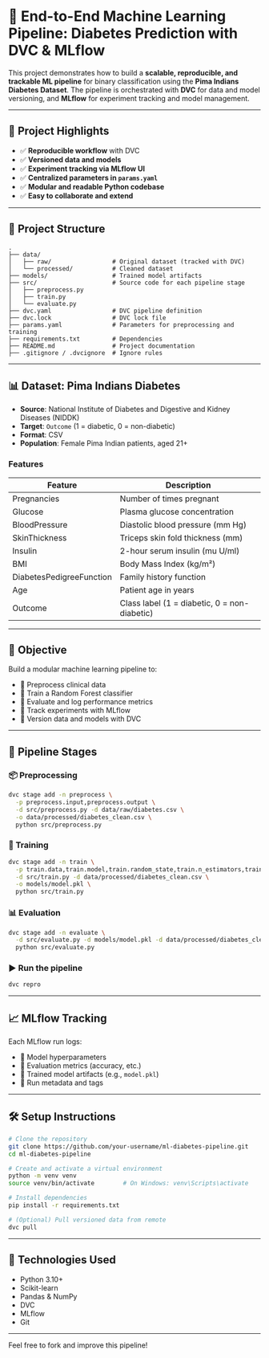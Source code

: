 
# 🚀 End-to-End Machine Learning Pipeline: Diabetes Prediction with DVC & MLflow

This project demonstrates how to build a **scalable, reproducible, and trackable ML pipeline** for binary classification using the **Pima Indians Diabetes Dataset**. The pipeline is orchestrated with **DVC** for data and model versioning, and **MLflow** for experiment tracking and model management.

---

## 📌 Project Highlights

- ✅ **Reproducible workflow** with DVC  
- ✅ **Versioned data and models**  
- ✅ **Experiment tracking via MLflow UI**  
- ✅ **Centralized parameters in `params.yaml`**  
- ✅ **Modular and readable Python codebase**  
- ✅ **Easy to collaborate and extend**  

---

## 📂 Project Structure

```
.
├── data/
│   ├── raw/                 # Original dataset (tracked with DVC)
│   └── processed/           # Cleaned dataset
├── models/                  # Trained model artifacts
├── src/                     # Source code for each pipeline stage
│   ├── preprocess.py
│   ├── train.py
│   └── evaluate.py
├── dvc.yaml                 # DVC pipeline definition
├── dvc.lock                 # DVC lock file
├── params.yaml              # Parameters for preprocessing and training
├── requirements.txt         # Dependencies
├── README.md                # Project documentation
├── .gitignore / .dvcignore  # Ignore rules
```

---

## 📊 Dataset: Pima Indians Diabetes

- **Source**: National Institute of Diabetes and Digestive and Kidney Diseases (NIDDK)  
- **Target**: `Outcome` (1 = diabetic, 0 = non-diabetic)  
- **Format**: CSV  
- **Population**: Female Pima Indian patients, aged 21+  

### Features

| Feature                  | Description                                 |
|--------------------------|---------------------------------------------|
| Pregnancies              | Number of times pregnant                    |
| Glucose                  | Plasma glucose concentration                |
| BloodPressure            | Diastolic blood pressure (mm Hg)           |
| SkinThickness            | Triceps skin fold thickness (mm)           |
| Insulin                  | 2-hour serum insulin (mu U/ml)             |
| BMI                      | Body Mass Index (kg/m²)                    |
| DiabetesPedigreeFunction | Family history function                     |
| Age                      | Patient age in years                        |
| Outcome                  | Class label (1 = diabetic, 0 = non-diabetic)|

---

## 🎯 Objective

Build a modular machine learning pipeline to:

- 🔹 Preprocess clinical data  
- 🔹 Train a Random Forest classifier  
- 🔹 Evaluate and log performance metrics  
- 🔹 Track experiments with MLflow  
- 🔹 Version data and models with DVC  

---

## 🔁 Pipeline Stages

### 📦 Preprocessing

```bash
dvc stage add -n preprocess \
  -p preprocess.input,preprocess.output \
  -d src/preprocess.py -d data/raw/diabetes.csv \
  -o data/processed/diabetes_clean.csv \
  python src/preprocess.py
```

### 🤖 Training

```bash
dvc stage add -n train \
  -p train.data,train.model,train.random_state,train.n_estimators,train.max_depth \
  -d src/train.py -d data/processed/diabetes_clean.csv \
  -o models/model.pkl \
  python src/train.py
```

### 📊 Evaluation

```bash
dvc stage add -n evaluate \
  -d src/evaluate.py -d models/model.pkl -d data/processed/diabetes_clean.csv \
  python src/evaluate.py
```

### ▶️ Run the pipeline

```bash
dvc repro
```

---

## 📈 MLflow Tracking

Each MLflow run logs:

- 🔹 Model hyperparameters  
- 🔹 Evaluation metrics (accuracy, etc.)  
- 🔹 Trained model artifacts (e.g., `model.pkl`)  
- 🔹 Run metadata and tags  

---

## 🛠 Setup Instructions

```bash
# Clone the repository
git clone https://github.com/your-username/ml-diabetes-pipeline.git
cd ml-diabetes-pipeline

# Create and activate a virtual environment
python -m venv venv
source venv/bin/activate        # On Windows: venv\Scripts\activate

# Install dependencies
pip install -r requirements.txt

# (Optional) Pull versioned data from remote
dvc pull
```

---

## 🧠 Technologies Used

- Python 3.10+  
- Scikit-learn  
- Pandas & NumPy  
- DVC  
- MLflow  
- Git  

---

Feel free to fork and improve this pipeline!
